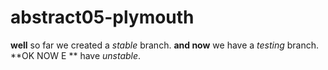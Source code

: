 # abstract05-plymouth
**well** so far we created a *stable* branch.
**and now** we have a *testing* branch.
**OK NOW E ** have *unstable*.
